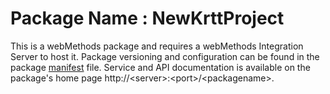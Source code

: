 # Package Name : NewKrttProject
This is a webMethods package and requires a webMethods Integration Server to host it. Package versioning and configuration can be found in the package [manifest](./NewKrttProject/manifest.v3) file. Service and API documentation is available on the package's home page http://&lt;server&gt;:&lt;port&gt;/&lt;packagename>.